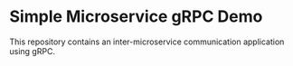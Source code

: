 # Simple Microservice gRPC Demo
This repository contains an inter-microservice communication application using gRPC.
